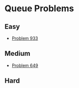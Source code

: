 # Queue Problems

## Easy
- [Problem 933](../problems/933_number_of_recent_calls/README.md)

## Medium
- [Problem 649](../problems/649_dota2_senate/README.md)

## Hard

